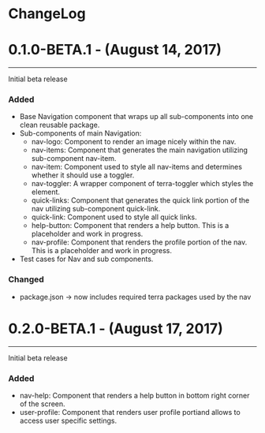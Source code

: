 ChangeLog
=========

# 0.1.0-BETA.1 - (August 14, 2017)
-----------------
Initial beta release

### Added
- Base Navigation component that wraps up all sub-components into one clean reusable package.
- Sub-components of main Navigation:
  *  nav-logo: Component to render an image nicely within the nav.
  *  nav-items: Component that generates the main navigation utilizing sub-component nav-item.
  *  nav-item: Component used to style all nav-items and determines whether it should use a toggler.
  *  nav-toggler: A wrapper component of terra-toggler which styles the element.
  *  quick-links: Component that generates the quick link portion of the nav utilizing sub-component quick-link.
  *  quick-link: Component used to style all quick links.
  *  help-button: Component that renders a help button. This is a placeholder and work in progress.
  *  nav-profile: Component that renders the profile portion of the nav. This is a placeholder and work in progress.
- Test cases for Nav and sub components.

### Changed
- package.json -> now includes required terra packages used by the nav

# 0.2.0-BETA.1 - (August 17, 2017)
-----------------
Initial beta release

### Added
  *  nav-help: Component that renders a help button in bottom right corner of the screen. 
  *  user-profile: Component that renders user profile portiand allows to access user specific settings. 
